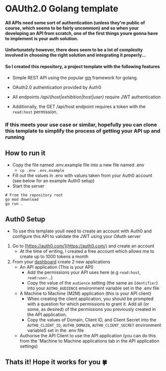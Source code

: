 # OAUth2.0 Golang template

#### All APIs need some sort of authentication (unless they're public of course, which seems to be fairly uncommon) and so when your developing an API from scratch, one of the first things youre gonna have to implement is your auth solution.

#### Unfortunately however, there does seem to be a lot of complexity involved in choosing the right solution and integrating it properly...


#### So I created this repository, a project template with the following features

- Simple REST API using the popular [gin](https://github.com/gin-gonic/gin) framework for golang.
- OAuth2.0 authentication provided by Auth0

- All endpoints */api/(host|exhibition|host|user)* require JWT authentication 

- Additionally, the GET /api/host endpoint requires a token with the `read:host` permission.

### If this meets your use case or similar, hopefully you can clone this template to simplify the process of getting your API up and running

## How to run it
- Copy the file named .env.example file into a new file named .env
  - `cp .env .env.example`
- Fill out the values in .env with values taken from your Auth0 account (see below for an example Auth0 setup)
- Start the server
```
# From the repository root
go mod download
go run .
```

## Auth0 Setup
- To use this template youll need to create an account with Auth0 and configure this API to validate the JWT using your OAuth server

1. Go to [https://auth0.com/](https://auth0.com/) and create an account
    - At the time of writing, I created a free account which allows me to create up to 1000 tokens a month
2. From your [dashboard](https://manage.auth0.com/dashboard/) create 2 new applications
    - An API application (This is your API)
        - Add the permissions your API uses here (e.g `read:host`, `read:user`...)
        - Copy the  value of the `audience` setting (the same as `Identifier`) into your `AUTH0_AUDIENCE` environment variable set in the .env file
    - A Machine to Machine (M2M) application (this is your API client)
        - When creating the client application, you should be prompted with a question for which permissions to grant it. Add all (or some, as desired) of the permissions you previously created in the API application.
        - Copy the values of Domain, Client ID, and Client Secret into the `AUTH0_CLIENT_ID`, `AUTH0_DOMAIN`, `AUTH0_CLIENT_SECRET` environment variableS set in the .env file
    - Authorise the API Client to use the API application (you can do this from the 'Machine to Machine applications tab in the API application settings)

## Thats it! Hope it works for you 🍀

